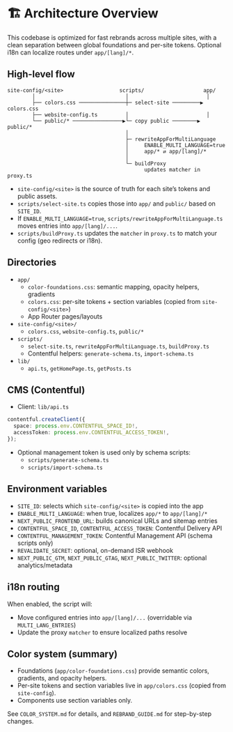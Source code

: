 # 🏗️ Architecture Overview

This codebase is optimized for fast rebrands across multiple sites, with a clean separation between global foundations and per-site tokens. Optional i18n can localize routes under `app/[lang]/*`.

## High-level flow

```text
site-config/<site>                  scripts/                   app/
        │                             │                         │
        ├── colors.css ───────────────┼─ select-site ─────────▶ colors.css
        ├── website-config.ts         │                         │
        └── public/* ────────────────▶└─ copy public ────────▶ public/*
                                      │
                                      ├─ rewriteAppForMultiLanguage
                                      │     ENABLE_MULTI_LANGUAGE=true
                                      │     app/* ⇄ app/[lang]/*
                                      │
                                      └─ buildProxy
                                            updates matcher in proxy.ts
```

- `site-config/<site>` is the source of truth for each site’s tokens and public assets.
- `scripts/select-site.ts` copies those into `app/` and `public/` based on `SITE_ID`.
- If `ENABLE_MULTI_LANGUAGE=true`, `scripts/rewriteAppForMultiLanguage.ts` moves entries into `app/[lang]/...`.
- `scripts/buildProxy.ts` updates the `matcher` in `proxy.ts` to match your config (geo redirects or i18n).

## Directories

- `app/`
  - `color-foundations.css`: semantic mapping, opacity helpers, gradients
  - `colors.css`: per-site tokens + section variables (copied from `site-config/<site>`)
  - App Router pages/layouts
- `site-config/<site>/`
  - `colors.css`, `website-config.ts`, `public/*`
- `scripts/`
  - `select-site.ts`, `rewriteAppForMultiLanguage.ts`, `buildProxy.ts`
  - Contentful helpers: `generate-schema.ts`, `import-schema.ts`
- `lib/`
  - `api.ts`, `getHomePage.ts`, `getPosts.ts`

## CMS (Contentful)

- Client: `lib/api.ts`

```ts
contentful.createClient({
  space: process.env.CONTENTFUL_SPACE_ID!,
  accessToken: process.env.CONTENTFUL_ACCESS_TOKEN!,
});
```

- Optional management token is used only by schema scripts:
  - `scripts/generate-schema.ts`
  - `scripts/import-schema.ts`

## Environment variables

- `SITE_ID`: selects which `site-config/<site>` is copied into the app
- `ENABLE_MULTI_LANGUAGE`: when true, localizes `app/*` to `app/[lang]/*`
- `NEXT_PUBLIC_FRONTEND_URL`: builds canonical URLs and sitemap entries
- `CONTENTFUL_SPACE_ID`, `CONTENTFUL_ACCESS_TOKEN`: Contentful Delivery API
- `CONTENTFUL_MANAGEMENT_TOKEN`: Contentful Management API (schema scripts only)
- `REVALIDATE_SECRET`: optional, on-demand ISR webhook
- `NEXT_PUBLIC_GTM`, `NEXT_PUBLIC_GTAG`, `NEXT_PUBLIC_TWITTER`: optional analytics/metadata

## i18n routing

When enabled, the script will:

- Move configured entries into `app/[lang]/...` (overridable via `MULTI_LANG_ENTRIES`)
- Update the proxy `matcher` to ensure localized paths resolve

## Color system (summary)

- Foundations (`app/color-foundations.css`) provide semantic colors, gradients, and opacity helpers.
- Per-site tokens and section variables live in `app/colors.css` (copied from `site-config`).
- Components use section variables only.

See `COLOR_SYSTEM.md` for details, and `REBRAND_GUIDE.md` for step-by-step changes.
